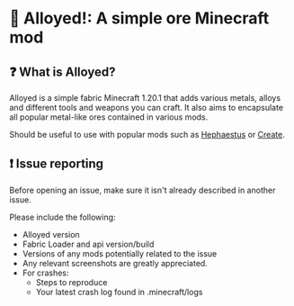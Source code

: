 # 🧲 Alloyed!: A simple ore Minecraft mod
## ❓ What is Alloyed? 
Alloyed is a simple fabric Minecraft 1.20.1 that adds various metals, alloys and different tools and weapons you can craft. It also aims to encapsulate all popular metal-like ores contained in various mods.


Should be useful to use with popular mods such as [Hephaestus](https://github.com/Alpha-s-Stuff/TinkersConstruct) or [Create](https://modrinth.com/mod/create-fabric).

## ❗ Issue reporting
Before opening an issue, make sure it isn't already described in another issue.

Please include the following:

- Alloyed version
- Fabric Loader and api version/build
- Versions of any mods potentially related to the issue
- Any relevant screenshots are greatly appreciated.
- For crashes:
    - Steps to reproduce
    - Your latest crash log found in .minecraft/logs